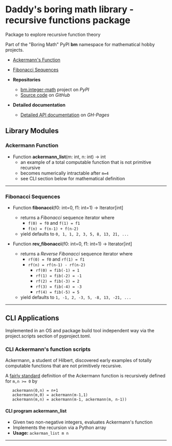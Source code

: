 # Daddy's boring math library - recursive functions package

Package to explore recursive function theory

Part of the "Boring Math" PyPI **bm** namespace for mathematical hobby
projects.

* [Ackermann's Function](#ackermann-function)
* [Fibonacci Sequences](#fibonacci-sequences)

* **Repositories**
  * [bm.integer-math][1] project on *PyPI*
  * [Source code][2] on *GitHub*
* **Detailed documentation**
  * [Detailed API documentation][3] on *GH-Pages*

## Library Modules

### Ackermann Function

* Function **ackermann_list**(m: int, n: int) -> int
  * an example of a total computable function that is not primitive recursive
  * becomes numerically intractable after `m=4`
  * see CLI section below for mathematical definition

---

### Fibonacci Sequences

* Function **fibonacci**(f0: int=0, f1: int=1) -> Iterator[int]
  * returns a *Fibonacci* sequence iterator where
    * `f(0) = f0` and `f(1) = f1`
    * `f(n) = f(n-1) + f(n-2)`
  * yield defaults to `0, 1, 1, 2, 3, 5, 8, 13, 21, ...`

* Function **rev_fibonacci**(f0: int=0, f1: int=1) -> Iterator[int]
  * returns a *Reverse Fibonacci* sequence iterator where
    * `rf(0) = f0` and `rf(1) = f1`
    * `rf(n) = rf(n-1) - rf(n-2)`
      * `rf(0) = fib(-1) = 1`
      * `rf(1) = fib(-2) = -1`
      * `rf(2) = fib(-3) = 2`
      * `rf(3) = fib(-4) = -3`
      * `rf(4) = fib(-5) = 5`
  * yield defaults to `1, -1, 2, -3, 5, -8, 13, -21, ...`

---

## CLI Applications

Implemented in an OS and package build tool independent way via the
project.scripts section of pyproject.toml.

### CLI Ackermann's function scripts

Ackermann, a student of Hilbert, discovered early examples of totally
computable functions that are not primitively recursive.

A [fairly standard][4] definition of the Ackermann function is
recursively defined for `m,n >= 0` by

```
   ackermann(0,n) = n+1
   ackermann(m,0) = ackermann(m-1,1)
   ackermann(m,n) = ackermann(m-1, ackermann(m, n-1))
```

#### CLI program **ackermann_list**

* Given two non-negative integers, evaluates Ackermann's function
* Implements the recursion via a Python array
* **Usage:** `ackerman_list m n`

---
[1]: https://pypi.org/project/bm.recursive-functions/
[2]: https://github.com/grscheller/bm-recursive-functions/
[3]: https://grscheller.github.io/boring-math-docs/recursive-functions/
[4]: https://mathworld.wolfram.com/AckermannFunction.html
